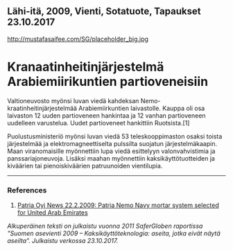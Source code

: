Lähi-itä, 2009, Vienti, Sotatuote, Tapaukset
23.10.2017
-
http://mustafasaifee.com/SG/placeholder_big.jpg


# Kranaatinheitinjärjestelmä Arabiemiirikuntien partioveneisiin

Valtioneuvosto myönsi luvan viedä kahdeksan Nemo-kraatinheitinjärjestelmää Arabiemiirkuntien laivastolle. Kauppa oli osa laivaston 12 uuden partioveneen hankintaa ja 12 vanhan partioveneen uudelleen varustelua. Uudet partioveneet hankittiin Ruotsista.[1]

Puolustusministeriö myönsi luvan viedä 53 teleskooppimaston osaksi toista järjestelmää ja elektromagneettiselta pulssilta suojatun järjestelmäkaapin. Maan viranomaisille myönnettiin lupa viedä esittelyyn valonvahvistimia ja panssariajoneuvoja. Lisäksi maahan myönnettiin kaksikäyttötuotteiden ja kiväärien tai pienoiskiväärien patruunoiden vientilupia.

***

### References
1. [Patria Oyj News 22.2.2009: Patria Nemo Navy mortar system selected for United Arab Emirates](https://www.patria.fi/en/media/news/patria-nemo-navy-mortar-system-selected-united-arab-emirates)

*Alkuperäinen teksti on julkaistu vuonna 2011 SaferGloben raportissa "Suomen asevienti 2009 – Kaksikäyttöteknologia: aseita, jotka eivät näytä aseilta”.
Julkaistu verkossa 23.10.2017.*